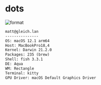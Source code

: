 
# dots

![format](https://github.com/gleich/dots/workflows/format/badge.svg)

```txt
matt@gleich.lan 
--------------- 
OS: macOS 12.1 arm64 
Host: MacBookPro18,4 
Kernel: Darwin 21.2.0 
Packages: 235 (brew) 
Shell: fish 3.3.1 
DE: Aqua 
WM: Rectangle 
Terminal: kitty 
GPU Driver: macOS Default Graphics Driver 
```
